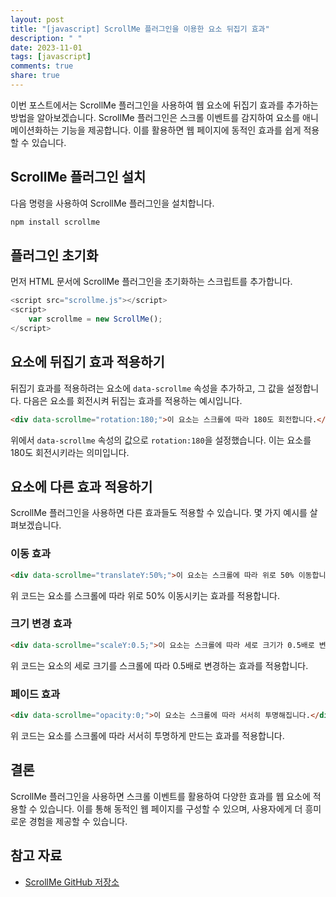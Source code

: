 ```yaml
---
layout: post
title: "[javascript] ScrollMe 플러그인을 이용한 요소 뒤집기 효과"
description: " "
date: 2023-11-01
tags: [javascript]
comments: true
share: true
---
```


이번 포스트에서는 ScrollMe 플러그인을 사용하여 웹 요소에 뒤집기 효과를 추가하는 방법을 알아보겠습니다. ScrollMe 플러그인은 스크롤 이벤트를 감지하여 요소를 애니메이션화하는 기능을 제공합니다. 이를 활용하면 웹 페이지에 동적인 효과를 쉽게 적용할 수 있습니다.

## ScrollMe 플러그인 설치

다음 명령을 사용하여 ScrollMe 플러그인을 설치합니다.

```javascript
npm install scrollme
```

## 플러그인 초기화

먼저 HTML 문서에 ScrollMe 플러그인을 초기화하는 스크립트를 추가합니다. 

```javascript
<script src="scrollme.js"></script>
<script>
    var scrollme = new ScrollMe();
</script>
```

## 요소에 뒤집기 효과 적용하기

뒤집기 효과를 적용하려는 요소에 `data-scrollme` 속성을 추가하고, 그 값을 설정합니다. 다음은 요소를 회전시켜 뒤집는 효과를 적용하는 예시입니다.

```html
<div data-scrollme="rotation:180;">이 요소는 스크롤에 따라 180도 회전합니다.</div>
```

위에서 `data-scrollme` 속성의 값으로 `rotation:180`을 설정했습니다. 이는 요소를 180도 회전시키라는 의미입니다. 

## 요소에 다른 효과 적용하기

ScrollMe 플러그인을 사용하면 다른 효과들도 적용할 수 있습니다. 몇 가지 예시를 살펴보겠습니다.

### 이동 효과

```html
<div data-scrollme="translateY:50%;">이 요소는 스크롤에 따라 위로 50% 이동합니다.</div>
```

위 코드는 요소를 스크롤에 따라 위로 50% 이동시키는 효과를 적용합니다.

### 크기 변경 효과

```html
<div data-scrollme="scaleY:0.5;">이 요소는 스크롤에 따라 세로 크기가 0.5배로 변경됩니다.</div>
```

위 코드는 요소의 세로 크기를 스크롤에 따라 0.5배로 변경하는 효과를 적용합니다.

### 페이드 효과

```html
<div data-scrollme="opacity:0;">이 요소는 스크롤에 따라 서서히 투명해집니다.</div>
```

위 코드는 요소를 스크롤에 따라 서서히 투명하게 만드는 효과를 적용합니다.

## 결론

ScrollMe 플러그인을 사용하면 스크롤 이벤트를 활용하여 다양한 효과를 웹 요소에 적용할 수 있습니다. 이를 통해 동적인 웹 페이지를 구성할 수 있으며, 사용자에게 더 흥미로운 경험을 제공할 수 있습니다.

## 참고 자료

- [ScrollMe GitHub 저장소](https://github.com/nckprsn/scrollme)